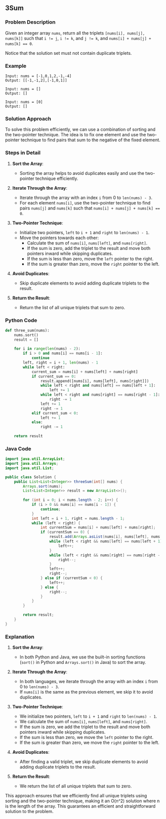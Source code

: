 ## 3Sum

### Problem Description
Given an integer array `nums`, return all the triplets `[nums[i], nums[j], nums[k]]` such that `i != j`, `i != k`, and `j != k`, and `nums[i] + nums[j] + nums[k] == 0`.

Notice that the solution set must not contain duplicate triplets.

### Example
```
Input: nums = [-1,0,1,2,-1,-4]
Output: [[-1,-1,2],[-1,0,1]]
```
```
Input: nums = []
Output: []
```
```
Input: nums = [0]
Output: []
```

### Solution Approach
To solve this problem efficiently, we can use a combination of sorting and the two-pointer technique. The idea is to fix one element and use the two-pointer technique to find pairs that sum to the negative of the fixed element.

### Steps in Detail

1. **Sort the Array**:
   - Sorting the array helps to avoid duplicates easily and use the two-pointer technique efficiently.

2. **Iterate Through the Array**:
   - Iterate through the array with an index `i` from 0 to `len(nums) - 3`.
   - For each element `nums[i]`, use the two-pointer technique to find pairs `nums[j]` and `nums[k]` such that `nums[i] + nums[j] + nums[k] == 0`.

3. **Two-Pointer Technique**:
   - Initialize two pointers, `left` to `i + 1` and `right` to `len(nums) - 1`.
   - Move the pointers towards each other:
     - Calculate the sum of `nums[i]`, `nums[left]`, and `nums[right]`.
     - If the sum is zero, add the triplet to the result and move both pointers inward while skipping duplicates.
     - If the sum is less than zero, move the `left` pointer to the right.
     - If the sum is greater than zero, move the `right` pointer to the left.

4. **Avoid Duplicates**:
   - Skip duplicate elements to avoid adding duplicate triplets to the result.

5. **Return the Result**:
   - Return the list of all unique triplets that sum to zero.

### Python Code
```python
def three_sum(nums):
    nums.sort()
    result = []
    
    for i in range(len(nums) - 2):
        if i > 0 and nums[i] == nums[i - 1]:
            continue
        left, right = i + 1, len(nums) - 1
        while left < right:
            current_sum = nums[i] + nums[left] + nums[right]
            if current_sum == 0:
                result.append([nums[i], nums[left], nums[right]])
                while left < right and nums[left] == nums[left + 1]:
                    left += 1
                while left < right and nums[right] == nums[right - 1]:
                    right -= 1
                left += 1
                right -= 1
            elif current_sum < 0:
                left += 1
            else:
                right -= 1
    
    return result
```

### Java Code
```java
import java.util.ArrayList;
import java.util.Arrays;
import java.util.List;

public class Solution {
    public List<List<Integer>> threeSum(int[] nums) {
        Arrays.sort(nums);
        List<List<Integer>> result = new ArrayList<>();
        
        for (int i = 0; i < nums.length - 2; i++) {
            if (i > 0 && nums[i] == nums[i - 1]) {
                continue;
            }
            int left = i + 1, right = nums.length - 1;
            while (left < right) {
                int currentSum = nums[i] + nums[left] + nums[right];
                if (currentSum == 0) {
                    result.add(Arrays.asList(nums[i], nums[left], nums[right]));
                    while (left < right && nums[left] == nums[left + 1]) {
                        left++;
                    }
                    while (left < right && nums[right] == nums[right - 1]) {
                        right--;
                    }
                    left++;
                    right--;
                } else if (currentSum < 0) {
                    left++;
                } else {
                    right--;
                }
            }
        }
        
        return result;
    }
}
```

### Explanation

1. **Sort the Array**:
   - In both Python and Java, we use the built-in sorting functions (`sort()` in Python and `Arrays.sort()` in Java) to sort the array.

2. **Iterate Through the Array**:
   - In both languages, we iterate through the array with an index `i` from 0 to `len(nums) - 3`.
   - If `nums[i]` is the same as the previous element, we skip it to avoid duplicates.

3. **Two-Pointer Technique**:
   - We initialize two pointers, `left` to `i + 1` and `right` to `len(nums) - 1`.
   - We calculate the sum of `nums[i]`, `nums[left]`, and `nums[right]`.
   - If the sum is zero, we add the triplet to the result and move both pointers inward while skipping duplicates.
   - If the sum is less than zero, we move the `left` pointer to the right.
   - If the sum is greater than zero, we move the `right` pointer to the left.

4. **Avoid Duplicates**:
   - After finding a valid triplet, we skip duplicate elements to avoid adding duplicate triplets to the result.

5. **Return the Result**:
   - We return the list of all unique triplets that sum to zero.

This approach ensures that we efficiently find all unique triplets using sorting and the two-pointer technique, making it an O(n^2) solution where n is the length of the array. This guarantees an efficient and straightforward solution to the problem.



